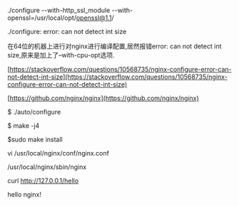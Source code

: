 ./configure --with-http\_ssl\_module --with-openssl=/usr/local/opt/openssl@1.1/

./configure: error: can not detect int size

在64位的机器上进行对nginx进行编译配置,居然报错error: can not detect int size,原来是加上了–with-cpu-opt选项.

[https://stackoverflow.com/questions/10568735/nginx-configure-error-can-not-detect-int-size](https://stackoverflow.com/questions/10568735/nginx-configure-error-can-not-detect-int-size)

[https://github.com/nginx/nginx](https://github.com/nginx/nginx)

$ ./auto/configure

$ make -j4

$sudo make install

vi /usr/local/nginx/conf/nginx.conf

 /usr/local/nginx/sbin/nginx

curl http://127.0.0.1/hello

hello nginx!

